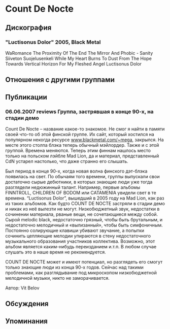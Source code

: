 # Count De Nocte



## Дискография

### "Luctisonus Dolor" 2005, Black Metal

WaRomance 
The Proximity Of The End 
The Mirror And Phobic - Sanity 
Siiveton Suojelusenkeli 
While My Heart Burns To Dust 
From The Hope Towards 
Vertical Horizon 
For My Fleshed Angel 
Luctisonus Dolor


## Отношения с другими группами


## Публикации

### 06.06.2007 reviews Группа, застрявшая в конце 90-х, на стадии демо

<P>Count De Nocte – название какое-то знакомое. Не смог я найти в памяти своей что-то об этой финской группе. Их сайт, который хостился на популярном некогда ресурсе <A href="http://www.blackmetal.com/~mega">www.blackmetal.com/~mega</A>, закрылся. На месте этого столпа блэка теперь обычный мэйлордер. Также и с этой группой. Времена меняются. Теперь этим финнам нашлось место только на польском лэйбле Mad Lion, да и материал, представленный CdN устарел настолько, что даже странно его слышать.</P>
<P>Был период в конце 90-х, когда новая волна финского дэт-блэка появилась на свет. По обычаям того времени, группы выпускали свои достаточно сырые дебютники, в которых знающие люди уже тогда разглядели недюжинный талант. Например, первые альбомы FINNTROLL, CHILDREN OF BODOM или CATAMENIA увидели свет в те времена. “Luctisonus Dolor”, вышедший в 2005 году на Mad Lion, как раз из таких альбомов. Как будто COUNT DE NOCTE застряли в стадии демо и никак из неё вылезти не могут. Низкобюджетный звук, недостатки в сочинении материала, рваные вещи, не сочетающиеся между собой. Сырой melodic black, недостаточно грязный, чтобы быть брутальным, и недостаточно мелодичный и «вылизанный», чтобы быть симфоничным. Постоянно солирующие клавиши убивают звучание, а попытки сочинить цепляющие мелодии упираются в стену недостаточного музыкального образования участников коллектива. Возможно, этот альбом является каким-нибудь переизданием и.т.п. В любом случае слушать это в наше время не рекомендуется.</P>
<P>COUNT DE NOCTE может и имеют потенциал, но разглядеть его смогут только знающие люди из конца 90-х годов. Сейчас над такими проблемами, как разглядывание под микроскопом низкобюджетной мелодичной музыки, никто не заморачивается.</P>
Автор: Vit Belov


## Обсуждения


## Упоминания

